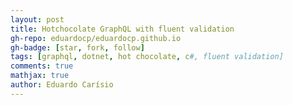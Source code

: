 ```yaml
---
layout: post
title: Hotchocolate GraphQL with fluent validation
gh-repo: eduardocp/eduardocp.github.io
gh-badge: [star, fork, follow]
tags: [graphql, dotnet, hot chocolate, c#, fluent validation]
comments: true
mathjax: true
author: Eduardo Carísio
---
```


